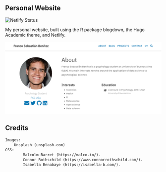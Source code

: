 ## Personal Website

<img src="https://camo.githubusercontent.com/af41a9d160332897feb22f75ecfc78bd6dd2a42b25be6c7ff72aeccd117bdde8/68747470733a2f2f6170692e6e65746c6966792e636f6d2f6170692f76312f6261646765732f36383436346338382d333663362d346265382d626338622d3839366262643237626636392f6465706c6f792d737461747573" alt="Netlify Status" data-canonical-src="https://api.netlify.com/api/v1/badges/68464c88-36c6-4be8-bc8b-896bbd27bf69/deploy-status" style="max-width:100%;">

My personal website, built using the R package blogdown, the Hugo Academic theme, and Netlify.



[![Website Thumbnail](thumbnail.png)](http://francosbenitez.netlify.app)

## Credits
```
Images:
	Unsplash (unsplash.com)
CSS:
        Malcolm Barret (https://malco.io/).
        Connor Rothschild (https://www.connorrothschild.com/).
        Isabella Benabaye (https://isabella-b.com/).
```


